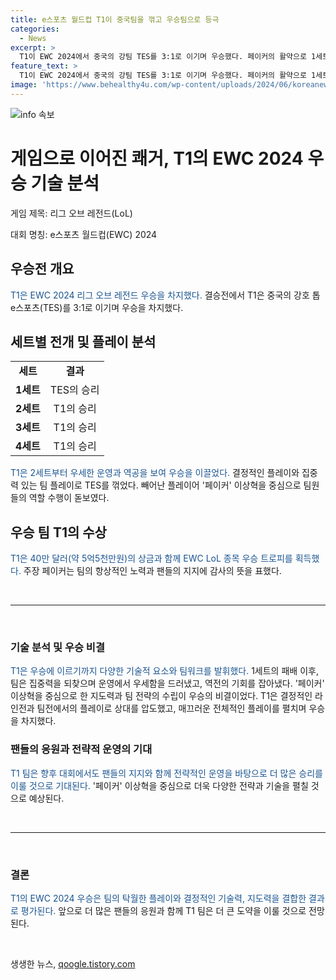 ```yaml
---
title: e스포츠 월드컵 T1이 중국팀을 꺾고 우승팀으로 등극
categories:
  - News
excerpt: >
  T1이 EWC 2024에서 중국의 강팀 TES를 3:1로 이기며 우승했다. 페이커의 활약으로 1세트에서 패배했지만, 2세트에서 역전 승리했고, 3세트와 4세트에서도 승리하며 우승을 차지했다. T1은 40만 달러와 우승 트로피를 획득했고, 페이커는 항상 발전하려 노력했기에 이 자리에 오랫동안 있을 수 있었다며 팬과 팀원에게 감사를 표했다.
feature_text: >
  T1이 EWC 2024에서 중국의 강팀 TES를 3:1로 이기며 우승했다. 페이커의 활약으로 1세트에서 패배했지만, 2세트에서 역전 승리했고, 3세트와 4세트에서도 승리하며 우승을 차지했다. T1은 40만 달러와 우승 트로피를 획득했고, 페이커는 항상 발전하려 노력했기에 이 자리에 오랫동안 있을 수 있었다며 팬과 팀원에게 감사를 표했다.
image: 'https://www.behealthy4u.com/wp-content/uploads/2024/06/koreanews.jpg'
---
```


<p><img src="https://www.behealthy4u.com/wp-content/uploads/2024/06/koreanews.jpg" alt="info 속보" /></p>

<h1>게임으로 이어진 쾌거, T1의 EWC 2024 우승 기술 분석</h1>

<p data-ke-size="size16">게임 제목: 리그 오브 레전드(LoL)</p>

<p data-ke-size="size16">대회 명칭: e스포츠 월드컵(EWC) 2024</p>

<h2 data-ke-size="size26">우승전 개요</h2>

<p><span style="color: #1a5490;">T1은 EWC 2024 리그 오브 레전드 우승을 차지했다.</span> 결승전에서 T1은 중국의 강호 톱 e스포츠(TES)를 3:1로 이기며 우승을 차지했다.

<h2 data-ke-size="size26">세트별 전개 및 플레이 분석</h2>
<table>
    <tbody>
        <tr>
            <td style="text-align: center; height: 17px;"><b>세트</b></td>
            <td style="text-align: center; height: 17px;"><b>결과</b></td>
        </tr>
        <tr>
            <td style="text-align: center; height: 17px;"><b>1세트</b></td>
            <td style="text-align: center; height: 17px;">TES의 승리</td>
        </tr>
        <tr>
            <td style="text-align: center; height: 17px;"><b>2세트</b></td>
            <td style="text-align: center; height: 17px;">T1의 승리</td>
        </tr>
        <tr>
            <td style="text-align: center; height: 17px;"><b>3세트</b></td>
            <td style="text-align: center; height: 17px;">T1의 승리</td>
        </tr>
        <tr>
            <td style="text-align: center; height: 17px;"><b>4세트</b></td>
            <td style="text-align: center; height: 17px;">T1의 승리</td>
        </tr>
    </tbody>
</table>

<p><span style="color: #1a5490;">T1은 2세트부터 우세한 운영과 역공을 보여 우승을 이끌었다.</span> 결정적인 플레이와 집중력 있는 팀 플레이로 TES를 꺾었다. 빼어난 플레이어 '페이커' 이상혁을 중심으로 팀원들의 역할 수행이 돋보였다.

<h2 data-ke-size="size26">우승 팀 T1의 수상</h2>
<p><span style="color: #1a5490;">T1은 40만 달러(약 5억5천만원)의 상금과 함께 EWC LoL 종목 우승 트로피를 획득했다.</span> 주장 페이커는 팀의 항상적인 노력과 팬들의 지지에 감사의 뜻을 표했다.

<p data-ke-size="size16">&nbsp;</p>

<hr>

<p data-ke-size="size16">&nbsp;</p>

<h3 data-ke-size="size22">기술 분석 및 우승 비결</h3>

<p><span style="color: #1a5490;">T1은 우승에 이르기까지 다양한 기술적 요소와 팀워크를 발휘했다.</span> 1세트의 패배 이후, 팀은 집중력을 되찾으며 운영에서 우세함을 드러냈고, 역전의 기회를 잡아냈다. '페이커' 이상혁을 중심으로 한 지도력과 팀 전략의 수립이 우승의 비결이었다. T1은 결정적인 라인전과 팀전에서의 플레이로 상대를 압도했고, 매끄러운 전체적인 플레이를 펼치며 우승을 차지했다.

<h3 data-ke-size="size22">팬들의 응원과 전략적 운영의 기대</h3>
<p><span style="color: #1a5490;">T1 팀은 향후 대회에서도 팬들의 지지와 함께 전략적인 운영을 바탕으로 더 많은 승리를 이룰 것으로 기대된다.</span> '페이커' 이상혁을 중심으로 더욱 다양한 전략과 기술을 펼칠 것으로 예상된다.

<p data-ke-size="size16">&nbsp;</p>

<hr>

<p data-ke-size="size16">&nbsp;</p>

<h3 data-ke-size="size22">결론</h3>

<p><span style="color: #1a5490;">T1의 EWC 2024 우승은 팀의 탁월한 플레이와 결정적인 기술력, 지도력을 결합한 결과로 평가된다.</span> 앞으로 더 많은 팬들의 응원과 함께 T1 팀은 더 큰 도약을 이룰 것으로 전망된다.

<p data-ke-size="size16">&nbsp;</p>
생생한 뉴스, <a href="https://qoogle.tistory.com" rel="dofollow">qoogle.tistory.com</a>


